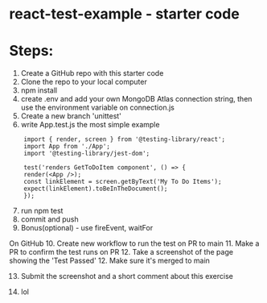 # react-test-example - starter code 

# Steps:
1. Create a GitHub repo with this starter code
2. Clone the repo to your local computer
3. npm install
4. create .env and add your own MongoDB Atlas connection string, then use the environment variable on connection.js
5. Create a new branch 'unittest'
6. write App.test.js
the most simple example
```
    import { render, screen } from '@testing-library/react';
    import App from './App';
    import '@testing-library/jest-dom';
    
    test('renders GetToDoItem component', () => {
	render(<App />);
	const linkElement = screen.getByText('My To Do Items');
	expect(linkElement).toBeInTheDocument();
    });
 ```
7. run npm test
8. commit and push
9. Bonus(optional) - use fireEvent, waitFor 

On GitHub
10. Create new workflow to run the test on PR to main
11. Make a PR to confirm the test runs on PR
12. Take a screenshot of the page showing the 'Test Passed'
12. Make sure it's merged to main

13. Submit the screenshot and a short comment about this exercise

14. lol

